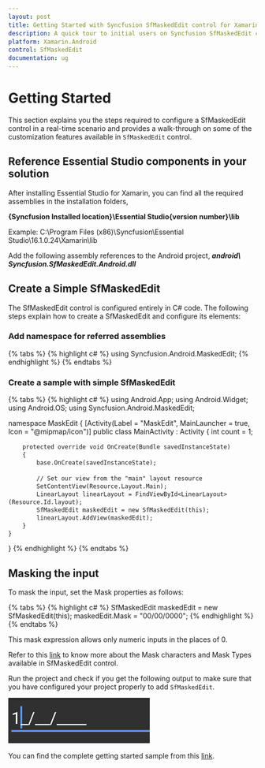 ```yaml
---
layout: post
title: Getting Started with Syncfusion SfMaskedEdit control for Xamarin.Android
description: A quick tour to initial users on Syncfusion SfMaskedEdit control for Xamarin.Android platform 
platform: Xamarin.Android
control: SfMaskedEdit
documentation: ug
---
```



# Getting Started
This section explains you the steps required to configure a SfMaskedEdit control in a real-time scenario and provides a walk-through on some of the customization features available in `SfMaskedEdit` control.

##  Reference Essential Studio components in your solution

After installing Essential Studio for Xamarin, you can find all the required assemblies in the installation folders,

**{Syncfusion Installed location}\Essential Studio{version number}\lib**

Example: C:\Program Files (x86)\Syncfusion\Essential Studio\16.1.0.24\Xamarin\lib

Add the following assembly references to the Android project,
***android\ Syncfusion.SfMaskedEdit.Android.dll***

## Create a Simple SfMaskedEdit

The SfMaskedEdit control is configured entirely in C# code. The following steps explain how to create a SfMaskedEdit and configure its elements:

### Add namespace for referred assemblies

{% tabs %}
{% highlight c# %}
using Syncfusion.Android.MaskedEdit;
{% endhighlight %}
{% endtabs %}
  
 
### Create a sample with simple SfMaskedEdit

{% tabs %}
{% highlight c# %}
using Android.App;
using Android.Widget;
using Android.OS;
using Syncfusion.Android.MaskedEdit;

namespace MaskEdit
{
    [Activity(Label = "MaskEdit", MainLauncher = true, Icon = "@mipmap/icon")]
    public class MainActivity : Activity
    {
        int count = 1;

        protected override void OnCreate(Bundle savedInstanceState)
        {
            base.OnCreate(savedInstanceState);

            // Set our view from the "main" layout resource
            SetContentView(Resource.Layout.Main);
            LinearLayout linearLayout = FindViewById<LinearLayout>(Resource.Id.layout);
            SfMaskedEdit maskedEdit = new SfMaskedEdit(this);
            linearLayout.AddView(maskedEdit);
        }
    }
}
{% endhighlight %}
{% endtabs %}

## Masking the input

To mask the input, set the Mask properties as follows:

{% tabs %}
{% highlight c# %}
SfMaskedEdit maskedEdit = new SfMaskedEdit(this);
maskedEdit.Mask = "00/00/0000";
{% endhighlight %}
{% endtabs %}

This mask expression allows only numeric inputs in the places of 0.

Refer to this [link](MaskType) to know more about the Mask characters and Mask Types available in SfMaskedEdit control.

Run the project and check if you get the following output to make sure that you have configured your project properly to add `SfMaskedEdit`.

![](SfMaskedEditImages/GettingStarted.png)

You can find the complete getting started sample from this [link](http://www.syncfusion.com/downloads/support/directtrac/general/ze/GettingStarted-1902914709.zip).
